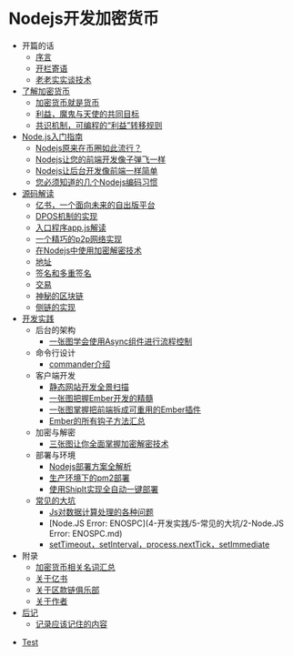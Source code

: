 # Nodejs开发加密货币

- 开篇的话
  * [序言](0-开篇的话/0-序言.md)
  * [开栏寄语](0-开篇的话/1-开栏寄语.md)
  * [老老实实谈技术](0-开篇的话/2-老老实实谈技术.md)
- [了解加密货币](1-了解加密货币/readme.md)
  * [加密货币就是货币](1-了解加密货币/5-加密货币就是货币.md)
  * [利益，魔鬼与天使的共同目标](1-了解加密货币/6-利益，魔鬼与天使的共同目标.md)
  * [共识机制，可编程的“利益”转移规则](1-了解加密货币/7-共识机制，可编程的“利益”转移规则.md)
- [Node.js入门指南](2-Node.js入门指南/readme.md)
  * [Nodejs原来在币圈如此流行？](2-Node.js入门指南/1-Nodejs原来在币圈如此流行？.md)
  * [Nodejs让您的前端开发像子弹飞一样](2-Node.js入门指南/2-Nodejs让您的前端开发像子弹飞一样.md)
  * [Nodejs让后台开发像前端一样简单](2-Node.js入门指南/3-Nodejs让后台开发像前端一样简单.md)
  * [您必须知道的几个Nodejs编码习惯](2-Node.js入门指南/4-您必须知道的几个Nodejs编码习惯.md)
- [源码解读](3-源码解读/readme.md)
  * [亿书，一个面向未来的自出版平台](3-源码解读/1-亿书，一个面向未来的自出版平台.md)
  * [DPOS机制的实现](3-源码解读/10-DPOS机制的实现.md)
  * [入口程序app.js解读](3-源码解读/2-入口程序app.js解读.md)
  * [一个精巧的p2p网络实现](3-源码解读/3-一个精巧的p2p网络实现.md)
  * [在Nodejs中使用加密解密技术](3-源码解读/4-在Nodejs中使用加密解密技术.md)
  * [地址](3-源码解读/5-地址.md)
  * [签名和多重签名](3-源码解读/6-签名和多重签名.md)
  * [交易](3-源码解读/7-交易.md)
  * [神秘的区块链](3-源码解读/8-神秘的区块链.md)
  * [侧链的实现](3-源码解读/9-侧链的实现.md)
- [开发实践](4-开发实践/readme.md)
  - 后台的架构
    * [一张图学会使用Async组件进行流程控制](4-开发实践/0-后台的架构/2-一张图学会使用Async组件进行流程控制.md)
  - 命令行设计
    * [commander介绍](4-开发实践/1-命令行设计/1-commander介绍.md)
  - 客户端开发
    * [静态网站开发全景扫描](4-开发实践/2-客户端开发/4-静态网站开发全景扫描.md)
    * [一张图把握Ember开发的精髓](4-开发实践/2-客户端开发/5-一张图把握Ember开发的精髓.md)
    * [一张图掌握把前端拆成可重用的Ember插件](4-开发实践/2-客户端开发/6-一张图掌握把前端拆成可重用的Ember插件.md)
    * [Ember的所有钩子方法汇总](4-开发实践/2-客户端开发/7-Ember的所有钩子方法汇总.md)
  - 加密与解密
    * [三张图让你全面掌握加密解密技术](4-开发实践/3-加密与解密/3-三张图让你全面掌握加密解密技术.md)
  - 部署与环境
    * [Nodejs部署方案全解析](4-开发实践/4-部署与环境/1-Nodejs部署方案全解析.md)
    * [生产环境下的pm2部署](4-开发实践/4-部署与环境/2-生产环境下的pm2部署.md)
    * [使用ShipIt实现全自动一键部署](4-开发实践/4-部署与环境/3-使用ShipIt实现全自动一键部署.md)
  - [常见的大坑](4-开发实践/5-常见的大坑/readme.md)
    * [Js对数据计算处理的各种问题](4-开发实践/5-常见的大坑/1-Js对数据计算处理的各种问题.md)
    * [Node.JS Error: ENOSPC](4-开发实践/5-常见的大坑/2-Node.JS Error: ENOSPC.md)
    * [setTimeout，setInterval，process.nextTick，setImmediate](4-开发实践/5-常见的大坑/3-setTimeout，setInterval，process.nextTick，setImmediate.md)
- 附录
  * [加密货币相关名词汇总](5-附录/1-加密货币相关名词汇总.md)
  * [关于亿书](5-附录/2-关于亿书.md)
  * [关于区款链俱乐部](5-附录/3-关于区款链俱乐部.md)
  * [关于作者](5-附录/4-关于作者.md)
- [后记](6-后记/readme.md)
  * [记录应该记住的内容](6-后记/1-记录应该记住的内容.md)
* [Test](test.md)
